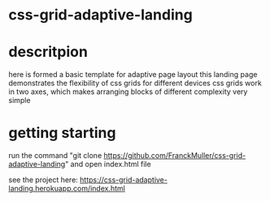 # css-grid-adaptive-landing

# descritpion

here is formed a basic template for adaptive page layout
this landing page demonstrates the flexibility of css grids for different devices
css grids work in two axes, which makes arranging blocks of different complexity very simple

# getting starting

run the command "git clone https://github.com/FranckMuller/css-grid-adaptive-landing"
and open index.html file

see the project here: https://css-grid-adaptive-landing.herokuapp.com/index.html
